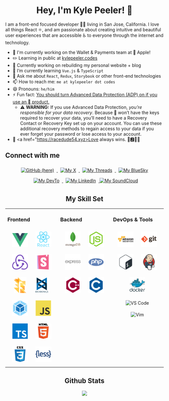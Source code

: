 <h1 align="center">Hey, I'm Kyle Peeler! 👋</h1>

I am a front-end focused developer 👨‍💻 living in San Jose, California. I love all things React ⚛️, and am passionate about creating intuitive and beautiful user experiences that are accessible ♿️ to everyone through the internet and technology.

- 💼 I'm currently working on the Wallet & Payments team at  Apple!
- ✏️  Learning in public at [kylepeeler.codes](https://kylepeeler.codes)
- 🔭 Currently working on rebuilding my personal website + blog
- 🌱 I’m currently learning `Vue.js` & `TypeScript`
- 💬 Ask me about `React`, `Redux`, `Storybook` or other front-end technologies
- 📫 How to reach me: `me at kylepeeler dot codes`
- 😄 Pronouns: `he/him`
- ⚡ Fun fact: [You should turn Advanced Data Protection (ADP) on if you use an  product.](https://support.apple.com/en-us/108756)
  - ⚠️  **WARNING:** If you use Advanced Data Protection, _you’re responsible for your data recovery_. Because  won’t have the keys required to recover your data, you’ll need to have a Recovery Contact or Recovery Key set up on your account. You can use these additional recovery methods to regain access to your data if you ever forget your password or lose access to your account.
- 💙 <a href="https://racedude54.xyz>Love always wins. 💙🆉🦜✅</a>

## Connect with me

<div align="center">

  <a href="https://github.com/kylepeeler" target="_blank">
  <img src="https://img.shields.io/badge/github-%2324292e.svg?&style=for-the-badge&logo=github&logoColor=white" alt="GitHub (here)" style="margin: 8px;" />
  </a>

  <a href="https://x.com/_kylepeeler" target="_blank">
  <img src="https://img.shields.io/badge/X-000000?style=for-the-badge&logo=x&logoColor=white" alt="My X" style="margin: 8px;" />
  </a>

  <a href="https://www.threads.com/@kylepeeler" target="_blank">
  <img src="https://img.shields.io/badge/Threads-000000?style=for-the-badge&logo=Threads&logoColor=white" alt="My Threads" style="margin: 8px;" />
  </a>

  <a href="https://bsky.app/profile/kylepeeler.codes" target="_blank">
  <img src="https://img.shields.io/badge/Bluesky-0285FF?&style=for-the-badge&logo=bluesky&logoColor=fff&color=0285FF" alt="My BlueSky" style="margin: 8px;" />
  </a>

  <a href="https://dev.to/kylepeeler" target="_blank">
  <img src="https://img.shields.io/badge/dev.to-%2308090A.svg?&style=for-the-badge&logo=dev.to&logoColor=white" alt="My DevTo" style="margin: 8px;" />
  </a>

  <a href="https://linkedin.com/in/kylepeeler" target="_blank">
  <img src="https://img.shields.io/badge/linkedin-%231E77B5.svg?&style=for-the-badge&logo=linkedin&logoColor=white" alt="My LinkedIn" style="margin: 8px;" />
  </a>

  <a href="https://soundcloud.com/racedude" target="_blank">
  <img src="https://img.shields.io/badge/SoundCloud-FF3300?style=for-the-badge&logo=soundcloud&logoColor=white" alt="My SoundCloud" style="margin: 8pm;" />
  </a>

## My Skill Set

<table><tr><td valign="top" width="33%">

### Frontend

<div align="center">
  <img style="margin: 10px" src="./assets/vue.svg" alt="Vue" width="50">
  <img style="margin: 10px" src="./assets/react.svg" alt="React" width="50">
  <img style="margin: 10px" src="./assets/redux.svg" alt="Redux" width="50">
  <img style="margin: 10px" src="./assets/storybook.png" alt="Storybook" height="50" />
  <img style="margin: 10px" src="./assets/flow-logo-svg-vector.svg" alt="Flow" height="50" />
  <img style="margin: 10px" src="./assets/backbone.svg" alt="Backbone" height="50" />
  <img style="margin: 10px" src="./assets/webpack.svg" alt="Backbone" height="50" />
  <img style="margin: 10px" src="./assets/javascript.svg" alt="Javascript" height="50" />
  <img style="margin: 10px" src="./assets/typescript.svg" alt="Typescript" height="50" />
  <img style="margin: 10px" src="./assets/html5.svg" alt="HTML 5" height="50" />
  <img style="margin: 10px" src="./assets/css3.svg" alt="CSS 3" height="50" />
  <img style="margin: 10px" src="./assets/less.svg" alt="CSS 3" height="50" />
</div>
</td>

<td valign="top" width="33%">

### Backend

<div align="center">
  <img style="margin: 10px" src="./assets/mongodb.svg" alt="MongoDB" height="50" />
  <img style="margin: 10px" src="./assets/nodejs.svg" alt="NodeJS" height="50" />
  <img style="margin: 10px" src="./assets/express.svg" alt="Express" height="50" />
  <img style="margin: 10px" src="./assets/php.svg" alt="PHP" height="50" />
  <img style="margin: 10px" src="./assets/cplusplus.svg" alt="C Plus Plus" height="50" />
  <img style="margin: 10px" src="./assets/c.svg" alt="C" height="50" />
</div></td><td valign="top" width="33%">

### DevOps & Tools

<div align="center">
<img style="margin: 10px" src="./assets/aws.svg" alt="AWS" height="50" />
<img style="margin: 10px" src="./assets/git.svg" alt="Git" height="50" />
<img style="margin: 10px" src="./assets/bash.svg" alt="Bash" height="50" />
<img style="margin: 10px" src="./assets/jenkins.svg" alt="Jenkins" height="50" />
<img style="margin: 10px" src="./assets/docker.svg" alt="Docker" height="50" />
<img style="margin: 10px" src="https://img.icons8.com/fluent/240/000000/visual-studio-code-2019.png" alt="VS Code" height="50" />
<img style="margin: 10px" src="https://upload.wikimedia.org/wikipedia/commons/thumb/9/9f/Vimlogo.svg/1088px-Vimlogo.svg.png" alt="Vim" height="50" />

</div></td></tr></table>

## Github Stats

<div align="center"><img src="https://github-readme-stats.vercel.app/api?username=kylepeeler&show_icons=true&count_private=true" align="center" /></div>

<br/>
